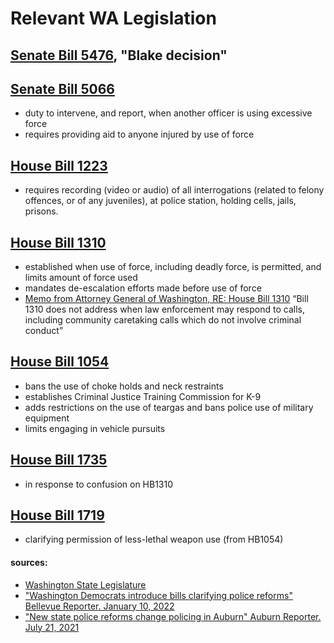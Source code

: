 # Relevant WA Legislation

## [Senate Bill 5476](https://app.leg.wa.gov/billsummary?BillNumber=5476&Year=2021), "Blake decision"

## [Senate Bill 5066](https://app.leg.wa.gov/billsummary?billnumber=5066&year=2021)

* duty to intervene, and report, when another officer is using excessive force
* requires providing aid to anyone injured by use of force

## [House Bill 1223](https://app.leg.wa.gov/billsummary?BillNumber=1223&Year=2021)

* requires recording (video or audio) of all interrogations (related to felony offences, or of any juveniles), at police station, holding cells, jails, prisons.

## [House Bill 1310](https://app.leg.wa.gov/billsummary?BillNumber=1310&Year=2021)

* established when use of force, including deadly force, is permitted, and limits amount of force used
* mandates de-escalation efforts made before use of force
* [Memo from Attorney General of Washington, RE: House Bill 1310](https://housedemocrats.wa.gov/tmp/2021/08/Attorney-Client-Privilege-Bill-1310-002.pdf) “Bill 1310 does not address when law enforcement may respond to calls, including community caretaking calls which do not involve criminal conduct”

## [House Bill 1054](https://app.leg.wa.gov/billsummary?billnumber=1054&year=2021)

* bans the use of choke holds and neck restraints
* establishes Criminal Justice Training Commission for K-9
* adds restrictions on the use of teargas and bans police use of military equipment
* limits engaging in vehicle pursuits

## [House Bill 1735](https://app.leg.wa.gov/billsummary?billnumber=1735&year=2021)

* in response to confusion on HB1310

## [House Bill 1719](https://app.leg.wa.gov/billsummary?billnumber=1719&year=2022)

* clarifying permission of less-lethal weapon use (from HB1054)

#### sources:
* [Washington State Legislature](https://leg.wa.gov/)
* ["Washington Democrats introduce bills clarifying police reforms" Bellevue Reporter. January 10, 2022](https://www.bellevuereporter.com/news/washington-democrats-introduce-bills-clarifying-police-reforms/)
* ["New state police reforms change policing in Auburn" Auburn Reporter. July 21, 2021](https://www.auburn-reporter.com/news/new-state-police-reforms-change-policing-in-auburn/)
